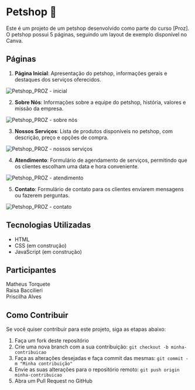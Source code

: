 # Petshop :dog:

Este é um projeto de um petshop desenvolvido como parte do curso [Proz]. O petshop possui 5 páginas, seguindo um layout de exemplo disponível no Canva.

## Páginas

1. **Página Inicial**: Apresentação do petshop, informações gerais e destaques dos serviços oferecidos.

![Petshop_PROZ - inicial](https://github.com/MatheusTorquete/proz-grupo4/assets/94683422/e9ebdd80-412b-4e4d-9a48-47e40bcf7ecc)


2. **Sobre Nós**: Informações sobre a equipe do petshop, história, valores e missão da empresa.

![Petshop_PROZ - sobre nós](https://github.com/MatheusTorquete/proz-grupo4/assets/94683422/423dbe57-b9fc-4d02-93a6-57ab280855c6)

3. **Nossos Serviços**: Lista de produtos disponíveis no petshop, com descrição, preço e opções de compra.

![Petshop_PROZ - nossos serviços](https://github.com/MatheusTorquete/proz-grupo4/assets/94683422/d1bd2a36-4938-4c43-89ed-a125a5f3cfc3)

4. **Atendimento**: Formulário de agendamento de serviços, permitindo que os clientes escolham uma data e hora conveniente. 

![Petshop_PROZ - atendimento](https://github.com/MatheusTorquete/proz-grupo4/assets/94683422/2e889a0c-36f6-4961-8abc-4332b42de825)

5. **Contato**: Formulário de contato para os clientes enviarem mensagens ou fazerem perguntas.

![Petshop_PROZ - contato](https://github.com/MatheusTorquete/proz-grupo4/assets/94683422/1db802f6-e7cd-4be1-87a5-ba0c5c982c44)


## Tecnologias Utilizadas

- HTML
- CSS (em construção)
- JavaScript (em construção)

## Participantes
Matheus Torquete
<br>
Raisa Baccilieri
<br>
Priscilha Alves
<br>



## Como Contribuir

Se você quiser contribuir para este projeto, siga as etapas abaixo:

1. Faça um fork deste repositório
2. Crie uma nova branch com a sua contribuição: `git checkout -b minha-contribuicao`
3. Faça as alterações desejadas e faça commit das mesmas: `git commit -m "Minha contribuição"`
4. Envie as suas alterações para o repositório remoto: `git push origin minha-contribuicao`
5. Abra um Pull Request no GitHub




